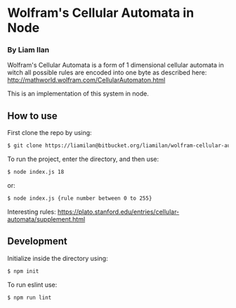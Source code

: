 # Wolfram's Cellular Automata in Node
### By Liam Ilan


Wolfram's Cellular Automata is a form of 1 dimensional cellular automata in witch all possible rules are encoded into one byte as described here:
http://mathworld.wolfram.com/CellularAutomaton.html

This is an implementation of this system in node.


## How to use

First clone the repo by using:

```bash
$ git clone https://liamilan@bitbucket.org/liamilan/wolfram-cellular-automata.git
```

To run the project, enter the directory, and then use:

```bash
$ node index.js 18
```
or:

```bash
$ node index.js {rule number between 0 to 255}
```

Interesting rules:
https://plato.stanford.edu/entries/cellular-automata/supplement.html


## Development

Initialize inside the directory using:

```bash
$ npm init
```

To run eslint use:

```bash
$ npm run lint
```
